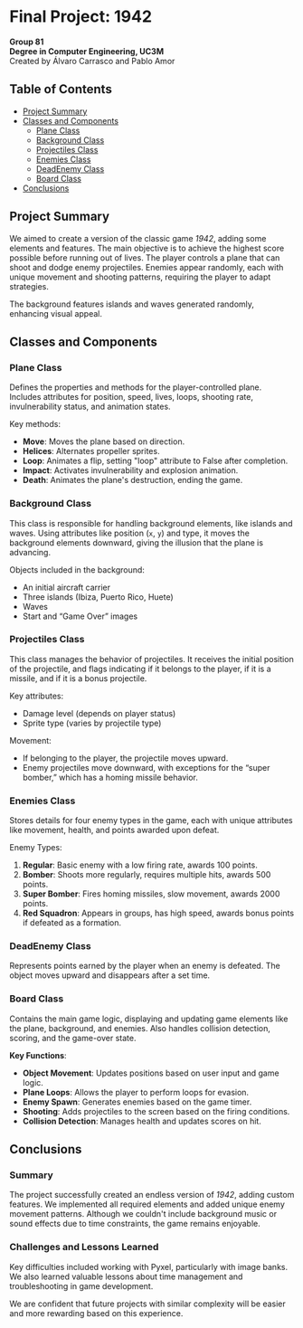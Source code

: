 # Final Project: 1942

**Group 81**  
**Degree in Computer Engineering, UC3M**  
Created by Álvaro Carrasco and Pablo Amor  

## Table of Contents
- [Project Summary](#project-summary)
- [Classes and Components](#classes-and-components)
    - [Plane Class](#plane-class)
    - [Background Class](#background-class)
    - [Projectiles Class](#projectiles-class)
    - [Enemies Class](#enemies-class)
    - [DeadEnemy Class](#deadenemy-class)
    - [Board Class](#board-class)
- [Conclusions](#conclusions)

## Project Summary
We aimed to create a version of the classic game *1942*, adding some elements and features. The main objective is to achieve the highest score possible before running out of lives. The player controls a plane that can shoot and dodge enemy projectiles. Enemies appear randomly, each with unique movement and shooting patterns, requiring the player to adapt strategies.

The background features islands and waves generated randomly, enhancing visual appeal.

## Classes and Components

### Plane Class
Defines the properties and methods for the player-controlled plane. Includes attributes for position, speed, lives, loops, shooting rate, invulnerability status, and animation states.

Key methods:
- **Move**: Moves the plane based on direction.
- **Helices**: Alternates propeller sprites.
- **Loop**: Animates a flip, setting "loop" attribute to False after completion.
- **Impact**: Activates invulnerability and explosion animation.
- **Death**: Animates the plane's destruction, ending the game.

### Background Class
This class is responsible for handling background elements, like islands and waves. Using attributes like position (`x`, `y`) and type, it moves the background elements downward, giving the illusion that the plane is advancing.

Objects included in the background:
- An initial aircraft carrier
- Three islands (Ibiza, Puerto Rico, Huete)
- Waves
- Start and “Game Over” images

### Projectiles Class
This class manages the behavior of projectiles. It receives the initial position of the projectile, and flags indicating if it belongs to the player, if it is a missile, and if it is a bonus projectile.

Key attributes:
- Damage level (depends on player status)
- Sprite type (varies by projectile type)

Movement:
- If belonging to the player, the projectile moves upward.
- Enemy projectiles move downward, with exceptions for the “super bomber,” which has a homing missile behavior.

### Enemies Class
Stores details for four enemy types in the game, each with unique attributes like movement, health, and points awarded upon defeat.

Enemy Types:
1. **Regular**: Basic enemy with a low firing rate, awards 100 points.
2. **Bomber**: Shoots more regularly, requires multiple hits, awards 500 points.
3. **Super Bomber**: Fires homing missiles, slow movement, awards 2000 points.
4. **Red Squadron**: Appears in groups, has high speed, awards bonus points if defeated as a formation.

### DeadEnemy Class
Represents points earned by the player when an enemy is defeated. The object moves upward and disappears after a set time.

### Board Class
Contains the main game logic, displaying and updating game elements like the plane, background, and enemies. Also handles collision detection, scoring, and the game-over state.

**Key Functions**:
- **Object Movement**: Updates positions based on user input and game logic.
- **Plane Loops**: Allows the player to perform loops for evasion.
- **Enemy Spawn**: Generates enemies based on the game timer.
- **Shooting**: Adds projectiles to the screen based on the firing conditions.
- **Collision Detection**: Manages health and updates scores on hit.

## Conclusions

### Summary
The project successfully created an endless version of *1942*, adding custom features. We implemented all required elements and added unique enemy movement patterns. Although we couldn't include background music or sound effects due to time constraints, the game remains enjoyable.

### Challenges and Lessons Learned
Key difficulties included working with Pyxel, particularly with image banks. We also learned valuable lessons about time management and troubleshooting in game development.

We are confident that future projects with similar complexity will be easier and more rewarding based on this experience.
